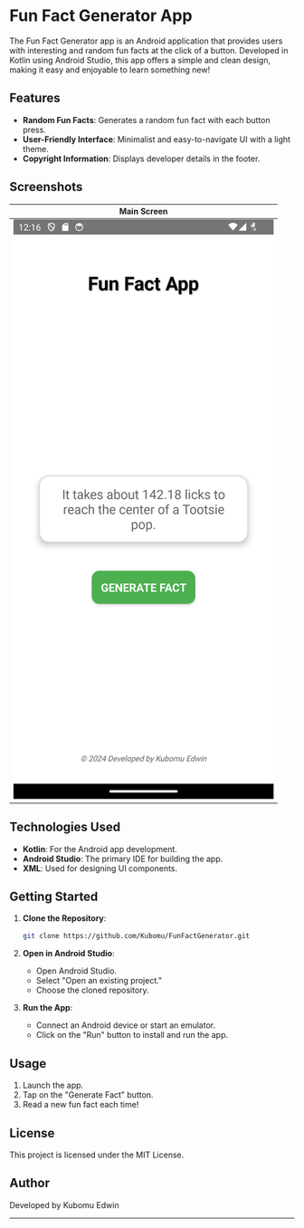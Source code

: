 # Fun Fact Generator App

The Fun Fact Generator app is an Android application that provides users with interesting and random fun facts at the click of a button. Developed in Kotlin using Android Studio, this app offers a simple and clean design, making it easy and enjoyable to learn something new!

## Features

- **Random Fun Facts**: Generates a random fun fact with each button press.
- **User-Friendly Interface**: Minimalist and easy-to-navigate UI with a light theme.
- **Copyright Information**: Displays developer details in the footer.

## Screenshots

| Main Screen |
|-------------|
| ![Main Screen](Screenshots/SnapShot.png) |


## Technologies Used

- **Kotlin**: For the Android app development.
- **Android Studio**: The primary IDE for building the app.
- **XML**: Used for designing UI components.
  
## Getting Started

1. **Clone the Repository**:
   ```bash
   git clone https://github.com/Kubomu/FunFactGenerator.git
   ```
   
2. **Open in Android Studio**:
   - Open Android Studio.
   - Select "Open an existing project."
   - Choose the cloned repository.

3. **Run the App**:
   - Connect an Android device or start an emulator.
   - Click on the "Run" button to install and run the app.

## Usage

1. Launch the app.
2. Tap on the "Generate Fact" button.
3. Read a new fun fact each time!

## License

This project is licensed under the MIT License.

## Author

Developed by Kubomu Edwin

---

